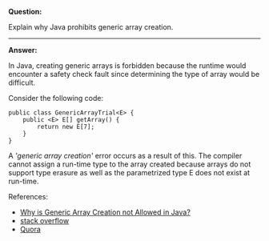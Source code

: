 **Question:**

Explain why Java prohibits generic array creation.

---

**Answer:**

In Java, creating generic arrays is forbidden because the runtime would encounter a safety check fault since determining the type of array would be difficult.

Consider the following code:

    public class GenericArrayTrial<E> { 
        public <E> E[] getArray() { 
            return new E[7];    
        } 
    }   

A _'generic array creation'_ error occurs as a result of this. The compiler cannot assign a run-time type to the array created because arrays do not support type erasure as well as the parametrized type E does not exist at run-time.

References:

+ [Why is Generic Array Creation not Allowed in Java?](https://www.tothenew.com/blog/why-is-generic-array-creation-not-allowed-in-java/)
+ [stack overflow](https://stackoverflow.com/questions/2927391/whats-the-reason-i-cant-create-generic-array-types-in-java#:~:text=Arrays%20of%20generic%20types%20are%20not%20%20allowed,are%20statically%20%20sound%20and%20not%20dynamically%20checked.)
+ [Quora](https://www.quora.com/Why-does-Java-prohibit-generic-array-creation)
